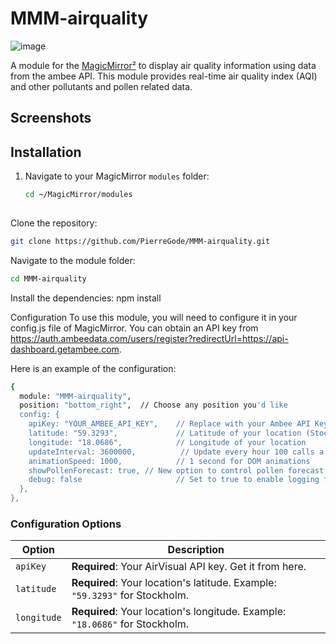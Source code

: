 # MMM-airquality

![image](https://github.com/user-attachments/assets/e6643cd2-e12c-4edb-bf4e-c126897f93f3)


A module for the [MagicMirror²](https://magicmirror.builders) to display air quality information using data from the ambee API. This module provides real-time air quality index (AQI) and other pollutants and pollen related data.

## Screenshots



## Installation

1. Navigate to your MagicMirror `modules` folder:
   ```bash
   cd ~/MagicMirror/modules
  
Clone the repository:
```bash
git clone https://github.com/PierreGode/MMM-airquality.git
```
Navigate to the module folder:
```bash
cd MMM-airquality
```
Install the dependencies:
npm install

Configuration
To use this module, you will need to configure it in your config.js file of MagicMirror. You can obtain an API key from https://auth.ambeedata.com/users/register?redirectUrl=https://api-dashboard.getambee.com.

Here is an example of the configuration:
```bash
{
  module: "MMM-airquality",
  position: "bottom_right",  // Choose any position you'd like
  config: {
    apiKey: "YOUR_AMBEE_API_KEY",    // Replace with your Ambee API Key
    latitude: "59.3293",             // Latitude of your location (Stockholm in this example)
    longitude: "18.0686",            // Longitude of your location
    updateInterval: 3600000,          // Update every hour 100 calls a day limitation from api and we call several endpoints.
    animationSpeed: 1000,            // 1 second for DOM animations
    showPollenForecast: true, // New option to control pollen forecast display
    debug: false                     // Set to true to enable logging for debugging
  },
},


```


### Configuration Options 
| Option | Description | 
| --- | --- | 
| `apiKey` | **Required**: Your AirVisual API key. Get it from here. | 
| `latitude` | **Required**: Your location's latitude. Example: `"59.3293"` for Stockholm. | 
| `longitude` | **Required**: Your location's longitude. Example: `"18.0686"` for Stockholm. | |
